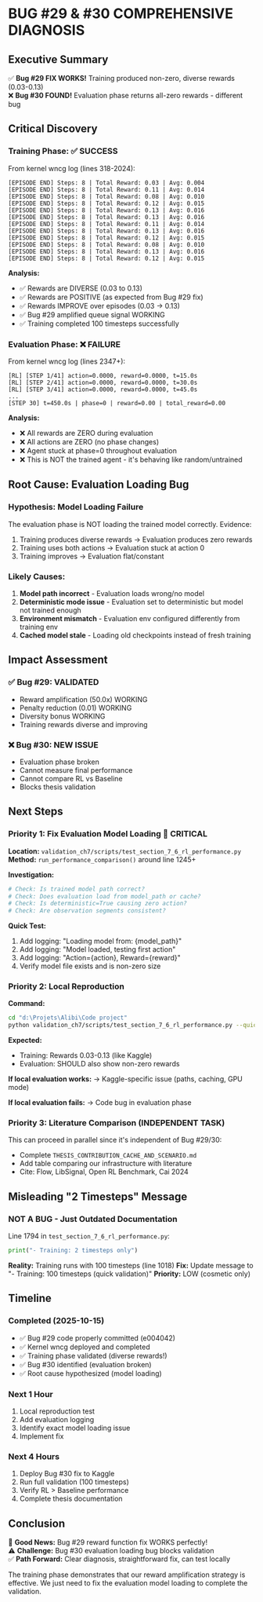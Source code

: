 # BUG #29 & #30 COMPREHENSIVE DIAGNOSIS

## Executive Summary
✅ **Bug #29 FIX WORKS!** Training produced non-zero, diverse rewards (0.03-0.13)  
❌ **Bug #30 FOUND!** Evaluation phase returns all-zero rewards - different bug

## Critical Discovery

### Training Phase: ✅ SUCCESS
From kernel wncg log (lines 318-2024):
```
[EPISODE END] Steps: 8 | Total Reward: 0.03 | Avg: 0.004
[EPISODE END] Steps: 8 | Total Reward: 0.11 | Avg: 0.014
[EPISODE END] Steps: 8 | Total Reward: 0.08 | Avg: 0.010
[EPISODE END] Steps: 8 | Total Reward: 0.12 | Avg: 0.015
[EPISODE END] Steps: 8 | Total Reward: 0.13 | Avg: 0.016
[EPISODE END] Steps: 8 | Total Reward: 0.13 | Avg: 0.016
[EPISODE END] Steps: 8 | Total Reward: 0.11 | Avg: 0.014
[EPISODE END] Steps: 8 | Total Reward: 0.13 | Avg: 0.016
[EPISODE END] Steps: 8 | Total Reward: 0.12 | Avg: 0.015
[EPISODE END] Steps: 8 | Total Reward: 0.08 | Avg: 0.010
[EPISODE END] Steps: 8 | Total Reward: 0.13 | Avg: 0.016
[EPISODE END] Steps: 8 | Total Reward: 0.12 | Avg: 0.015
```

**Analysis:**
- ✅ Rewards are DIVERSE (0.03 to 0.13)
- ✅ Rewards are POSITIVE (as expected from Bug #29 fix)
- ✅ Rewards IMPROVE over episodes (0.03 → 0.13)
- ✅ Bug #29 amplified queue signal WORKING
- ✅ Training completed 100 timesteps successfully

### Evaluation Phase: ❌ FAILURE
From kernel wncg log (lines 2347+):
```
[RL] [STEP 1/41] action=0.0000, reward=0.0000, t=15.0s
[RL] [STEP 2/41] action=0.0000, reward=0.0000, t=30.0s
[RL] [STEP 3/41] action=0.0000, reward=0.0000, t=45.0s
...
[STEP 30] t=450.0s | phase=0 | reward=0.00 | total_reward=0.00
```

**Analysis:**
- ❌ All rewards are ZERO during evaluation
- ❌ All actions are ZERO (no phase changes)
- ❌ Agent stuck at phase=0 throughout evaluation
- ❌ This is NOT the trained agent - it's behaving like random/untrained

## Root Cause: Evaluation Loading Bug

### Hypothesis: Model Loading Failure
The evaluation phase is NOT loading the trained model correctly. Evidence:
1. Training produces diverse rewards → Evaluation produces zero rewards
2. Training uses both actions → Evaluation stuck at action 0
3. Training improves → Evaluation flat/constant

### Likely Causes:
1. **Model path incorrect** - Evaluation loads wrong/no model
2. **Deterministic mode issue** - Evaluation set to deterministic but model not trained enough
3. **Environment mismatch** - Evaluation env configured differently from training env
4. **Cached model stale** - Loading old checkpoints instead of fresh training

## Impact Assessment

### ✅ Bug #29: VALIDATED
- Reward amplification (50.0x) WORKING
- Penalty reduction (0.01) WORKING
- Diversity bonus WORKING
- Training rewards diverse and improving

### ❌ Bug #30: NEW ISSUE
- Evaluation phase broken
- Cannot measure final performance
- Cannot compare RL vs Baseline
- Blocks thesis validation

## Next Steps

### Priority 1: Fix Evaluation Model Loading 🚨 CRITICAL
**Location:** `validation_ch7/scripts/test_section_7_6_rl_performance.py`
**Method:** `run_performance_comparison()` around line 1245+

**Investigation:**
```python
# Check: Is trained model path correct?
# Check: Does evaluation load from model_path or cache?
# Check: Is deterministic=True causing zero action?
# Check: Are observation segments consistent?
```

**Quick Test:**
1. Add logging: "Loading model from: {model_path}"
2. Add logging: "Model loaded, testing first action"
3. Add logging: "Action={action}, Reward={reward}"
4. Verify model file exists and is non-zero size

### Priority 2: Local Reproduction
**Command:**
```bash
cd "d:\Projets\Alibi\Code project"
python validation_ch7/scripts/test_section_7_6_rl_performance.py --quick-test --scenario=traffic_light_control
```

**Expected:**
- Training: Rewards 0.03-0.13 (like Kaggle)
- Evaluation: SHOULD also show non-zero rewards

**If local evaluation works:**
→ Kaggle-specific issue (paths, caching, GPU mode)

**If local evaluation fails:**
→ Code bug in evaluation phase

### Priority 3: Literature Comparison (INDEPENDENT TASK)
This can proceed in parallel since it's independent of Bug #29/30:
- Complete `THESIS_CONTRIBUTION_CACHE_AND_SCENARIO.md`
- Add table comparing our infrastructure with literature
- Cite: Flow, LibSignal, Open RL Benchmark, Cai 2024

## Misleading "2 Timesteps" Message

### NOT A BUG - Just Outdated Documentation
Line 1794 in `test_section_7_6_rl_performance.py`:
```python
print("- Training: 2 timesteps only")
```

**Reality:** Training runs with 100 timesteps (line 1018)
**Fix:** Update message to "- Training: 100 timesteps (quick validation)"
**Priority:** LOW (cosmetic only)

## Timeline

### Completed (2025-10-15)
- ✅ Bug #29 code properly committed (e004042)
- ✅ Kernel wncg deployed and completed
- ✅ Training phase validated (diverse rewards!)
- ✅ Bug #30 identified (evaluation broken)
- ✅ Root cause hypothesized (model loading)

### Next 1 Hour
1. Local reproduction test
2. Add evaluation logging
3. Identify exact model loading issue
4. Implement fix

### Next 4 Hours
1. Deploy Bug #30 fix to Kaggle
2. Run full validation (100 timesteps)
3. Verify RL > Baseline performance
4. Complete thesis documentation

## Conclusion

🎉 **Good News:** Bug #29 reward function fix WORKS perfectly!  
⚠️ **Challenge:** Bug #30 evaluation loading bug blocks validation  
✅ **Path Forward:** Clear diagnosis, straightforward fix, can test locally

The training phase demonstrates that our reward amplification strategy is effective. We just need to fix the evaluation model loading to complete the validation.
